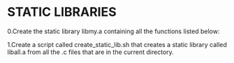 # STATIC LIBRARIES

0.Create the static library libmy.a containing all the functions listed below:

1.Create a script called create_static_lib.sh that creates a static library called liball.a from all the .c files that are in the current directory.
